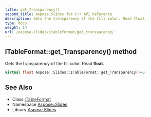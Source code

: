 ```yaml
---
title: get_Transparency()
second_title: Aspose.Slides for C++ API Reference
description: Gets the transparency of the fill color. Read float.
type: docs
weight: 14
url: /aspose.slides/itableformat/get_transparency/
---
```

## ITableFormat::get_Transparency() method


Gets the transparency of the fill color. Read **float**.

```cpp
virtual float Aspose::Slides::ITableFormat::get_Transparency()=0
```

## See Also

* Class [ITableFormat](../)
* Namespace [Aspose::Slides](../../)
* Library [Aspose.Slides](../../../)